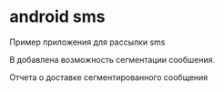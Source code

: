 # android sms
Пример приложения для рассылки sms

В добавлена возможность сегментации сообшения.

Отчета о доставке сегментированного сообщения
